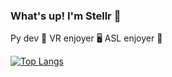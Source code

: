 ### What's up! I'm Stellr 🤟

Py dev 🐍
VR enjoyer 🖥️
ASL enjoyer 🤟

[![Top Langs](https://github-readme-stats.vercel.app/api/top-langs/?username=StellrVR)](https://github.com/StellrVR)
